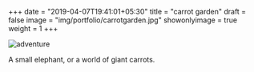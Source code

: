 +++
date = "2019-04-07T19:41:01+05:30"
title = "carrot garden"
draft = false
image = "img/portfolio/carrotgarden.jpg"
showonlyimage = true
weight = 1
+++

![adventure](/img/portfolio/carrotgarden.jpg)

A small elephant, or a world of giant carrots.
